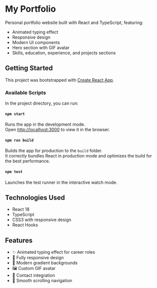 # My Portfolio

Personal portfolio website built with React and TypeScript, featuring:

- Animated typing effect
- Responsive design
- Modern UI components
- Hero section with GIF avatar
- Skills, education, experience, and projects sections

## Getting Started

This project was bootstrapped with [Create React App](https://github.com/facebook/create-react-app).

### Available Scripts

In the project directory, you can run:

#### `npm start`

Runs the app in the development mode.\
Open [http://localhost:3000](http://localhost:3000) to view it in the browser.

#### `npm run build`

Builds the app for production to the `build` folder.\
It correctly bundles React in production mode and optimizes the build for the best performance.

#### `npm test`

Launches the test runner in the interactive watch mode.

## Technologies Used

- React 18
- TypeScript
- CSS3 with responsive design
- React Hooks

## Features

- ✨ Animated typing effect for career roles
- 📱 Fully responsive design
- 🎨 Modern gradient backgrounds
- 🖼️ Custom GIF avatar
- 📧 Contact integration
- 🚀 Smooth scrolling navigation
